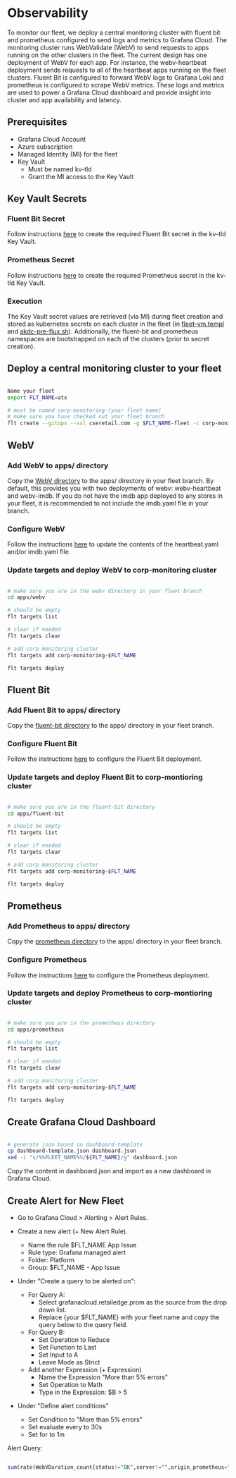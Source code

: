 # Observability

To monitor our fleet, we deploy a central monitoring cluster with fluent bit and prometheus configured to send logs and metrics to Grafana Cloud. The monitoring cluster runs WebValidate (WebV) to send requests to apps running on the other clusters in the fleet. The current design has one deployment of WebV for each app. For instance, the webv-heartbeat deployment sends requests to all of the heartbeat apps running on the fleet clusters.  Fluent Bit is configured to forward WebV logs to Grafana Loki and prometheus is configured to scrape WebV metrics.  These logs and metrics are used to power a Grafana Cloud dashboard and provide insight into cluster and app availability and latency.

## Prerequisites

* Grafana Cloud Account
* Azure subscription
* Managed Identity (MI) for the fleet
* Key Vault
  * Must be named kv-tld
  * Grant the MI access to the Key Vault

## Key Vault Secrets

### Fluent Bit Secret

Follow instructions [here](https://github.com/retaildevcrews/edge-gitops/tree/apps/apps/fluent-bit#create-fluent-bit-secret) to create the required Fluent Bit secret in the kv-tld Key Vault.

### Prometheus Secret

Follow instructions [here](https://github.com/retaildevcrews/edge-gitops/tree/apps/apps/fluent-bit#create-fluent-bit-secret) to create the required Prometheus secret in the kv-tld Key Vault.

### Execution

The Key Vault secret values are retrieved (via MI) during fleet creation and stored as kubernetes secrets on each cluster in the fleet (in [fleet-vm.templ](https://github.com/retaildevcrews/akdc/blob/main/bin/.flt/fleet-vm.templ) and [akdc-pre-flux.sh](https://github.com/retaildevcrews/akdc/blob/main/vm/setup/akdc-pre-flux.sh#L23)). Additionally, the fluent-bit and prometheus namespaces are bootstrapped on each of the clusters (prior to secret creation).

## Deploy a central monitoring cluster to your fleet

```bash

Name your fleet
export FLT_NAME=atx

# must be named corp-monitoring-[your fleet name]
# make sure you have checked out your fleet branch
flt create --gitops --ssl cseretail.com -g $FLT_NAME-fleet -c corp-monitoring-$FLT_NAME

```

## WebV

### Add WebV to apps/ directory

Copy the [WebV directory](https://github.com/retaildevcrews/edge-gitops/tree/apps/apps/webv) to the apps/ directory in your fleet branch. By default, this provides you with two deployments of webv: webv-heartbeat and webv-imdb. If you do not have the imdb app deployed to any stores in your fleet, it is recommended to not include the imdb.yaml file in your branch.

### Configure WebV

Follow the instructions [here](https://github.com/retaildevcrews/edge-gitops/tree/apps/apps/webv#web-validate-webv-setup) to update the contents of the heartbeat.yaml and/or imdb.yaml file.

### Update targets and deploy WebV to corp-monitoring cluster

```bash

# make sure you are in the webv directory in your fleet branch
cd apps/webv

# should be empty
flt targets list

# clear if needed
flt targets clear

# add corp monitoring cluster
flt targets add corp-monitoring-$FLT_NAME

flt targets deploy

```

## Fluent Bit

### Add Fluent Bit to apps/ directory

Copy the [fluent-bit directory](https://github.com/retaildevcrews/edge-gitops/tree/apps/apps/fluent-bit) to the apps/ directory in your fleet branch.

### Configure Fluent Bit

Follow the instructions [here](https://github.com/retaildevcrews/edge-gitops/tree/apps/apps/fluent-bit#update-fluent-bit-config) to configure the Fluent Bit deployment.

### Update targets and deploy Fluent Bit to corp-montioring cluster

```bash

# make sure you are in the fluent-bit directory
cd apps/fluent-bit

# should be empty
flt targets list

# clear if needed
flt targets clear

# add corp monitoring cluster
flt targets add corp-monitoring-$FLT_NAME

flt targets deploy

```

## Prometheus

### Add Prometheus to apps/ directory

Copy the [prometheus directory](https://github.com/retaildevcrews/edge-gitops/tree/apps/apps/prometheus) to the apps/ directory in your fleet branch.

### Configure Prometheus

Follow the instructions [here](https://github.com/retaildevcrews/edge-gitops/tree/apps/apps/prometheus#update-prometheus-config) to configure the Prometheus deployment.

### Update targets and deploy Prometheus to corp-montioring cluster

```bash

# make sure you are in the prometheus directory
cd apps/prometheus

# should be empty
flt targets list

# clear if needed
flt targets clear

# add corp monitoring cluster
flt targets add corp-monitoring-$FLT_NAME

flt targets deploy

```

## Create Grafana Cloud Dashboard

```bash

# generate json based on dashboard-template
cp dashboard-template.json dashboard.json
sed -i "s/%%FLEET_NAME%%/${FLT_NAME}/g" dashboard.json

```

Copy the content in dashboard.json and import as a new dashboard in Grafana Cloud.

## Create Alert for New Fleet

* Go to Grafana Cloud > Alerting > Alert Rules.
* Create a new alert (+ New Alert Rule).
  * Name the rule $FLT_NAME App Issue
  * Rule type: Grafana managed alert
  * Folder: Platform
  * Group: $FLT_NAME - App Issue

* Under "Create a query to be alerted on":
  * For Query A:
    * Select grafanacloud.retailedge.prom as the source from the drop down list.
    * Replace {your $FLT_NAME} with your fleet name and copy the query below to the query field.
  * For Query B:
    * Set Operation to Reduce
    * Set Function to Last
    * Set Input to A
    * Leave Mode as Strict
  * Add another Expression (+ Expression)
    * Name the Expression "More than 5% errors"
    * Set Operation to Math
    * Type in the Expression: $B > 5
* Under "Define alert conditions"
  * Set Condition to "More than 5% errors"
  * Set evaluate every to 30s
  * Set for to 1m

Alert Query:

```sql

sum(rate(WebVDuration_count{status!="OK",server!="",origin_prometheus="corp-monitoring-{your $FLT_NAME}"}[10s])) by (server,job) / sum(rate(WebVDuration_count{server!="",origin_prometheus="corp-monitoring-{your $FLT_NAME}"}[10s])) by (server,job) * 100

```
